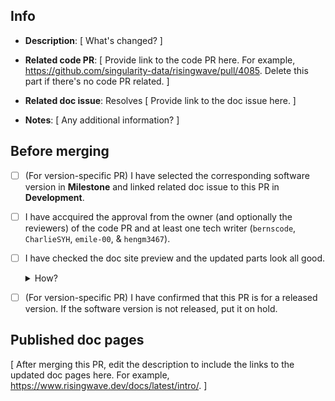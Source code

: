 <!--Edit the Info section when creating this pull request.-->

## Info
- **Description**: 
[ What's changed? ]

- **Related code PR**: 
[ Provide link to the code PR here. For example, https://github.com/singularity-data/risingwave/pull/4085. Delete this part if there's no code PR related. ]

- **Related doc issue**: 
Resolves [ Provide link to the doc issue here. ]

- **Notes**: 
[ Any additional information? ]

<!--You DON'T need to edit the following sections when creating this pull request.-->

## Before merging
  - [ ] (For version-specific PR) I have selected the corresponding software version in **Milestone** and linked related doc issue to this PR in **Development**.
  - [ ] I have accquired the approval from the owner (and optionally the reviewers) of the code PR and at least one tech writer (`bernscode`, `CharlieSYH`, `emile-00`, & `hengm3467`). 
  - [ ] I have checked the doc site preview and the updated parts look all good. <details><summary>How?</summary><img width="852" alt="image" src="https://user-images.githubusercontent.com/100549427/180817529-5ab18ea5-f36b-4663-8002-a43d511be7ab.png"></details>
  - [ ] (For version-specific PR) I have confirmed that this PR is for a released version. If the software version is not released, put it on hold.


## Published doc pages
  [ After merging this PR, edit the description to include the links to the updated doc pages here. For example, https://www.risingwave.dev/docs/latest/intro/. ]
